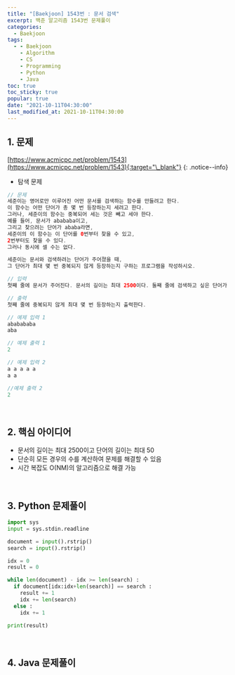 ```yaml
---
title: "[Baekjoon] 1543번 : 문서 검색"
excerpt: 백준 알고리즘 1543번 문제풀이
categories:
  - Baekjoon
tags:
  - - Baekjoon
    - Algorithm
    - CS
    - Programming
    - Python
    - Java
toc: true
toc_sticky: true
popular: true
date: "2021-10-11T04:30:00"
last_modified_at: 2021-10-11T04:30:00
---
```


## 1. 문제

[https://www.acmicpc.net/problem/1543](https://www.acmicpc.net/problem/1543){:target="\_blank"}
{: .notice--info}

- 탐색 문제

```java
// 문제
세준이는 영어로만 이루어진 어떤 문서를 검색하는 함수를 만들려고 한다.
이 함수는 어떤 단어가 총 몇 번 등장하는지 세려고 한다.
그러나, 세준이의 함수는 중복되어 세는 것은 빼고 세야 한다.
예를 들어, 문서가 abababa이고,
그리고 찾으려는 단어가 ababa라면,
세준이의 이 함수는 이 단어를 0번부터 찾을 수 있고,
2번부터도 찾을 수 있다.
그러나 동시에 셀 수는 없다.

세준이는 문서와 검색하려는 단어가 주어졌을 때,
그 단어가 최대 몇 번 중복되지 않게 등장하는지 구하는 프로그램을 작성하시오.

// 입력
첫째 줄에 문서가 주어진다. 문서의 길이는 최대 2500이다. 둘째 줄에 검색하고 싶은 단어가 주어진다. 이 길이는 최대 50이다. 문서와 단어는 알파벳 소문자와 공백으로 이루어져 있다.

// 출력
첫째 줄에 중복되지 않게 최대 몇 번 등장하는지 출력한다.

// 예제 입력 1
ababababa
aba

// 예제 출력 1
2

// 예제 입력 2
a a a a a
a a

//예제 출력 2
2
```

<br>

## 2. 핵심 아이디어

- 문서의 길이는 최대 2500이고 단어의 길이는 최대 50
- 단순히 모든 경우의 수를 계산하여 문제를 해결할 수 있음
- 시간 복잡도 O(NM)의 알고리즘으로 해결 가능

<br>

## 3. Python 문제풀이

```python
import sys
input = sys.stdin.readline

document = input().rstrip()
search = input().rstrip()

idx = 0
result = 0

while len(document) - idx >= len(search) :
  if document[idx:idx+len(search)] == search :
    result += 1
    idx += len(search)
  else :
    idx += 1

print(result)
```

<br>

## 4. Java 문제풀이

```java

```
